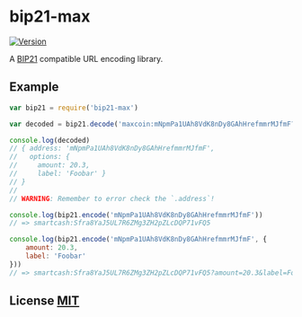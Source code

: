 # bip21-max
[![Version](http://img.shields.io/npm/v/bip21-max.svg)](https://www.npmjs.org/package/bip21-max)

A [BIP21](https://github.com/bitcoin/bips/blob/master/bip-0021.mediawiki) compatible URL encoding library.


## Example

``` javascript
var bip21 = require('bip21-max')

var decoded = bip21.decode('maxcoin:mNpmPa1UAh8VdK8nDy8GAhHrefmmrMJfmF?amount=20.3&label=Foobar')

console.log(decoded)
// { address: 'mNpmPa1UAh8VdK8nDy8GAhHrefmmrMJfmF',
//   options: {
//     amount: 20.3,
//     label: 'Foobar' }
// }
//
// WARNING: Remember to error check the `.address`!

console.log(bip21.encode('mNpmPa1UAh8VdK8nDy8GAhHrefmmrMJfmF'))
// => smartcash:Sfra8YaJ5UL7R6ZMg3ZH2pZLcDQP71vFQ5

console.log(bip21.encode('mNpmPa1UAh8VdK8nDy8GAhHrefmmrMJfmF', {
	amount: 20.3,
	label: 'Foobar'
}))
// => smartcash:Sfra8YaJ5UL7R6ZMg3ZH2pZLcDQP71vFQ5?amount=20.3&label=Foobar
```


## License [MIT](LICENSE)
